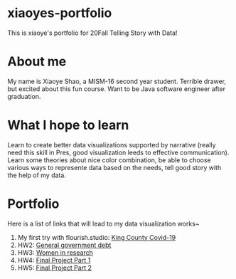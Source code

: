 # xiaoyes-portfolio
This is xiaoye's portfolio for 20Fall Telling Story with Data!

# About me
My name is Xiaoye Shao, a MISM-16 second year student.
Terrible drawer, but excited about this fun course.
Want to be Java software engineer after graduation.

# What I hope to learn
Learn to create better data visualizations supported by narrative (really need this skill in Pres, good visualization leeds to effective communication).
Learn some theories about nice color combination, be able to choose various ways to represente data based on the needs, tell good story with the help of my data.

# Portfolio
Here is a list of links that will lead to my data visualization works~
1. My first try with flourish.studio: [King County Covid-19](https://little-yao21.github.io/xiaoyes-portfolio/KingCounty)
2. HW2: [General government debt](/General-government-debt.md)
3. HW3: [Women in research](/Women-in-research.md)
4. HW4: [Final Project Part 1](/final_project_part1_xiaoyes.md)
5. HW5: [Final Project Part 2](/final_project_part2_xiaoyes.md)
